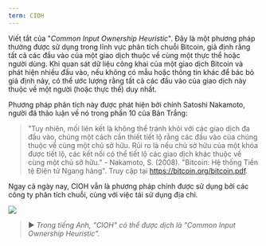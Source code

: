 ```yaml
---
term: CIOH
---
```


Viết tắt của "*Common Input Ownership Heuristic*". Đây là một phương pháp thường được sử dụng trong lĩnh vực phân tích chuỗi Bitcoin, giả định rằng tất cả các đầu vào của một giao dịch thuộc về cùng một thực thể hoặc người dùng. Khi quan sát dữ liệu công khai của một giao dịch Bitcoin và phát hiện nhiều đầu vào, nếu không có mẫu hoặc thông tin khác để bác bỏ giả định này, có thể ước lượng rằng tất cả các đầu vào của giao dịch này thuộc về một người (hoặc thực thể) duy nhất.

Phương pháp phân tích này được phát hiện bởi chính Satoshi Nakamoto, người đã thảo luận về nó trong phần 10 của Bản Trắng:

> "Tuy nhiên, mối liên kết là không thể tránh khỏi với các giao dịch đa đầu vào, chúng một cách cần thiết tiết lộ rằng các đầu vào của chúng thuộc về cùng một chủ sở hữu. Rủi ro là nếu chủ sở hữu của một khóa được tiết lộ, các kết nối có thể tiết lộ các giao dịch khác thuộc về cùng một chủ sở hữu." - Nakamoto, S. (2008). "Bitcoin: Hệ thống Tiền tệ Điện tử Ngang hàng". Truy cập tại https://bitcoin.org/bitcoin.pdf.

Ngay cả ngày nay, CIOH vẫn là phương pháp chính được sử dụng bởi các công ty phân tích chuỗi, cùng với việc tái sử dụng địa chỉ.

![](../../dictionnaire/assets/13.png)

> ► *Trong tiếng Anh, "CIOH" có thể được dịch là "Common Input Ownership Heuristic".*